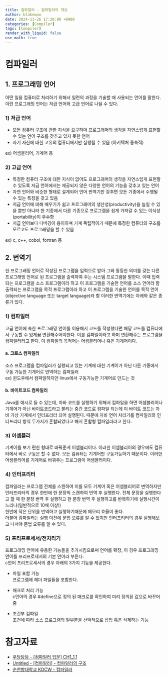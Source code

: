 ```yaml
---
title: 컴파일러 - 컴파일러의 개요
author: blakewoo
date: 2024-11-26 17:20:00 +0900
categories: [Compiler]
tags: [Compiler] 
render_with_liquid: false
use_math: true
---
```


# 컴파일러
## 1. 프로그래밍 언어
어떤 일을 컴퓨터로 처리하기 위해서 일련의 과정을 기술할 때 사용되는 언어를 말한다.   
이런 프로그래밍 언어는 저급 언어와 고급 언어로 나뉠 수 있다.

### 1) 저급 언어
- 모든 컴퓨터 구조에 관한 지식을 요구하며 프로그래머의 생각을 자연스럽게 표현할 수 있는 언어 구조를 갖추고 있지 못한 언어
- 자기 자신에 대한 고유의 컴퓨터에서만 실행될 수 있음 (아키텍처 종속적)

ex) 어셈블리어, 기계어 등

### 2) 고급 언어
- 특정한 컴퓨터 구조에 대한 지식이 없어도 프로그래머의 생각을 자연스럽게 표현할 수 있도록 저급 언어에서는 제공되지 않은 다양한 언어의 기능을 갖추고 있는 언어
- 자연 언어와 비슷한 형태로 설계되어 언어 번역기만 갖추면 모든 기종에서 수행될 수 있는 특징을 갖고 있음
- 저급 언어에 비해 배우기가 쉽고 프로그래머의 생산성(productivity)을 높일 수 있을 뿐만 아니라 한 기종에서 다른 기종으로 프로그램을 쉽게 가져갈 수 있는 이식성(portability)이 우수함
- 저급 언어보다 디버깅이 용이하며 기계 독립적이기 때문에 특정한 컴퓨터의 구조를 모르고도 프로그래밍을 할 수 있음

ex) c, c++, cobol, fortran 등

## 2. 번역기
한 프로그래밍 언어로 작성된 프로그램을 입력으로 받아 그와 동등한 의미를 갖는 다른 프로그래밍 언어로 된 프로그램을 출력하여 주는 시스템 프로그램을 말한다.
이때 입력되는 프로그램을 소스 프로그램이라 하고 이 프로그램을 기술한 언어를 소스 언어라 함
출력되는 프로그램을 목적 프로그램이라 하고 이 프로그램을 기술한 언어를 목적 언어(objective language 또는 target language)라 함
이러한 번역기에는 아래와 같은 종류가 있다.

### 1) 컴파일러
고급 언어에 속한 프로그래밍 언어를 이용해서 코드를 작성했다면
해당 코드를 컴퓨터에서 구동할 수 있게끔 변환해주어야한다.
이를 컴파일이라고 하며 변환해주는 프로그램을 컴파일러라고 한다.
이 컴파일의 목적어는 어셈블리어나 혹은 기계어이다.

#### a. 크로스 컴파일러
소스 프로그램을 컴파일러가 실행되고 있는 기계에 대한 기계어가 아닌 다른 기종에서 구동 가능한
기계어로 번역하는 컴파일러   
ex) 윈도우에서 컴파일하지만 linux에서 구동가능한 기계어로 만드는 것

#### b. 바이트코드 컴파일러
Java를 예시로 들 수 있는데, 자바 코드를 실행하기 위해서 컴파일을 하면
어셈블리어나 기계어가 아닌 바이트코드라고 불리는 중간 코드로 컴파일 되는데 이 바이트 코드는
자바 가상 기계에서 인터프리터 되어 실행된다. 때문에 자바 언어 처리기를 컴파일러와 인터프리터 방식 두가지가
혼합되었다고 해서 혼합형 컴파일러라고 한다.

### 3) 어셈블러
기계어를 보기 편한 형태로 바꿔준게 어셈블리어다. 이러한 어셈블리어의 경우에도 컴퓨터에서 바로 구동은 할 수 없다.
모든 컴퓨터는 기계어만 구동가능하기 때문이다. 이러한 어셈블리어를 기계어로 바꿔주는 프로그램이 어셈블러이다.

### 4) 인터프리터
컴파일러는 프로그램 전체를 스캔하여 이를 모두 기계어 혹은 어셈블리어로 변역하지만 인터프리터의 경우
한번에 한 문장씩 스캔하여 번역 후 실행한다.
전체 문장을 실행한다고 할 때 한 문장 번역 후 실행하고 한 문장 번역 후 실행하고를 반복하기에 실행시간이 느리나(일반적으로 10배 이상!)   
한번에 작은 단위를 번역하고 실행하기때문에 메모리 효율이 좋다.   
더불어 컴파일러는 실행 이전에 문법 오류를 알 수 있지만 인터프리터의 경우 실행해보고 나서야 문법 오류를 알 수 있다.

### 5) 프리프로세서/전처리기
프로그래밍 언어에 유용한 기능들을 추가시킴으로써 언어를 확장, 이 경우 프로그래밍 언어를 프리프로세서의 기본 언어라 부른다.      
c언어 프리프로세서의 경우 아래의 3가지 기능을 제공한다.

- 파일 포함 기능   
  프로그램에 헤더 파일들을 포함한다.


- 매크로 처리 기능   
  c언어의 경우 \#define으로 정의 된 매크로를 확인하여 미리 정의된 값으로 바꾸어줌


- 조건부 컴파일   
  조건에 따라 소스 프로그램의 일부분을 선택적으로 삽입 혹은 삭제하는 기능



# 참고자료
- [우당탕탕 - [컴파일러 입문] CH1_1.1](https://velog.io/@yeonheedong/%EC%BB%B4%ED%8C%8C%EC%9D%BC%EB%9F%AC-%EC%9E%85%EB%AC%B8-CH1.-%EC%BB%B4%ED%8C%8C%EC%9D%BC%EB%9F%AC-%EA%B0%9C%EB%A1%A0)
- [Untitled - [컴파일러] - 컴파일러의 구조](https://untitledtblog.tistory.com/9)
- [순천향대학교 KOCW - 컴파일러](http://www.kocw.net/home/cview.do?cid=483c036ed189cda6&ar=link_openapi)
